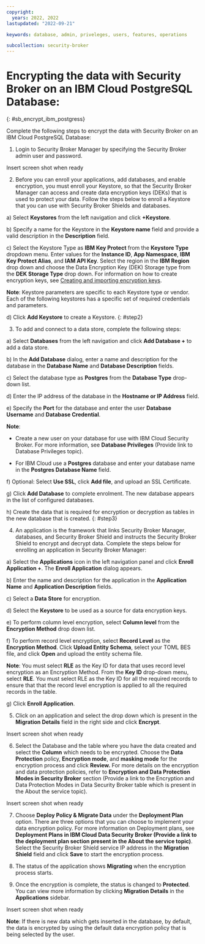 ```yaml
---
copyright:
  years: 2022, 2022
lastupdated: "2022-09-21"

keywords: database, admin, priveleges, users, features, operations

subcollection: security-broker
---
```


# Encrypting the data with Security Broker on an IBM Cloud PostgreSQL Database:
{: #sb_encrypt_ibm_postgress}

Complete the following steps to encrypt the data with Security Broker on
an IBM Cloud PostgreSQL Database:

1.  Login to Security Broker Manager by specifying the Security Broker
    admin user and password.

Insert screen shot when ready

2.  Before you can enroll your applications, add databases, and enable
    encryption, you must enroll your Keystore, so that the Security
    Broker Manager can access and create data encryption keys (DEKs)
    that is used to protect your data. Follow the steps below to enroll
    a Keystore that you can use with Security Broker Shields and
    databases.

a)  Select **Keystores** from the left navigation and click
    **+Keystore**.

b)  Specify a name for the Keystore in the **Keystore name** field and
    provide a valid description in the **Description** field.

c)  Select the Keystore Type as **IBM Key Protect** from the **Keystore
    Type** dropdown menu. Enter values for the **Instance ID**, **App
    Namespace**, **IBM Key Protect Alias**, and **IAM API Key**. Select
    the region in the **IBM Region** drop down and choose the Data
    Encryption Key (DEK) Storage type from the **DEK Storage Type** drop
    down. For information on how to create encryption keys, see
    [Creating and importing encryption
    keys](https://cloud.ibm.com/docs/key-protect?topic=key-protect-tutorial-import-keys).

**Note**: Keystore parameters are specific to each Keystore type or
vendor. Each of the following keystores has a specific set of required
credentials and parameters.

d)  Click **Add Keystore** to create a Keystore.
{: #step2}

3.  To add and connect to a data store, complete the following steps:

a)  Select **Databases** from the left navigation and click **Add
    Database +** to add a data store.

b)  In the **Add Database** dialog, enter a name and description for the
    database in the **Database Name** and **Database Description**
    fields.

c)  Select the database type as **Postgres** from the **Database Type**
    drop-down list.

d)  Enter the IP address of the database in the **Hostname or IP
    Address** field.

e)  Specify the **Port** for the database and enter the user **Database
    Username** and **Database Credential**.

**Note**:

-   Create a new user on your database for use with IBM Cloud Security
    Broker. For more information, see **Database Privileges** (Provide
    link to Database Privileges topic).

-   For IBM Cloud use a **Postgres** database and enter your database
    name in the **Postgres Database Name** field.

f)  Optional: Select **Use SSL**, click **Add file**, and upload an SSL
    Certificate.

g)  Click **Add Database** to complete enrolment. The new database
    appears in the list of configured databases.

h)  Create the data that is required for encryption or decryption as
    tables in the new database that is created.
    {: #step3}

4.  An application is the framework that links Security Broker Manager,
    databases, and Security Broker Shield and instructs the Security
    Broker Shield to encrypt and decrypt data. Complete the steps below
    for enrolling an application in Security Broker Manager:

a)  Select the **Applications** icon in the left navigation panel and
    click **Enroll Application +**. The **Enroll Application** dialog
    appears.

b)  Enter the name and description for the application in the
    **Application Name** and **Application Description** fields.

c)  Select a **Data Store** for encryption.

d)  Select the **Keystore** to be used as a source for data encryption
    keys.

e)  To perform column level encryption, select **Column level** from the
    **Encryption Method** drop down list.

f)  To perform record level encryption, select **Record Level** as the
    **Encryption Method**. Click **Upload Entity Schema**, select your
    TOML BES file, and click **Open** and upload the entity schema file.

**Note**: You must select **RLE** as the Key ID for data that uses
record level encryption as an Encryption Method. From the **Key ID**
drop-down menu, select **RLE**. You must select RLE as the Key ID for
all the required records to ensure that that the record level
encryption is applied to all the required records in the table.

g)  Click **Enroll Application**.


5.  Click on an application and select the drop down which is present in
    the **Migration Details** field in the right side and click
    **Encrypt**.

Insert screen shot when ready


6.  Select the Database and the table where you have the data created
    and select the **Column** which needs to be encrypted. Choose the
    **Data Protection** policy, **Encryption mode**, and **masking
    mode** for the encryption process and click **Review.** For more
    details on the encryption and data protection policies, refer to
    **Encryption and Data Protection Modes in Security Broker** section
    (Provide a link to the Encryption and Data Protection Modes in Data
    Security Broker table which is present in the About the service
    topic).

Insert screen shot when ready


7.  Choose **Deploy Policy & Migrate Data** under the **Deployment
    Plan** option. There are three options that you can choose to
    implement your data encryption policy. For more information on
    Deployment plans, see **Deployment Plans in IBM Cloud Data Security
    Broker (**Provide a link to the deployment plan section present in
    the About the service topic**)**. Select the Security Broker Shield
    service IP address in the **Migration Shield** field and click
    **Save** to start the encryption process.

8.  The status of the application shows **Migrating** when the
    encryption process starts.

9.  Once the encryption is complete, the status is changed to
    **Protected**. You can view more information by clicking **Migration
    Details** in the **Applications** sidebar.

Insert screen shot when ready


**Note**: If there is new data which gets inserted in the database, by
default, the data is encrypted by using the default data encryption
policy that is being selected by the user.


